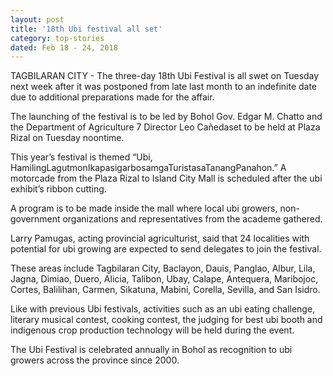 ```yaml
---
layout: post
title: '18th Ubi festival all set'
category: top-stories
dated: Feb 18 - 24, 2018
---
```


TAGBILARAN CITY - The three-day 18th Ubi Festival is all swet on Tuesday next week after it was postponed from late last month to an indefinite date due to additional preparations made for the affair.

The launching of the festival is to be led by Bohol Gov. Edgar M. Chatto and the Department of Agriculture 7 Director Leo Cañedaset to be held at Plaza Rizal on Tuesday noontime.

This year’s festival is themed “Ubi, HamilingLagutmonIkapasigarbosamgaTuristasaTanangPanahon.”
A motorcade from the Plaza Rizal to Island City Mall is scheduled after the ubi exhibit’s ribbon cutting.

A program is to be made inside the mall where local ubi growers, non-government organizations and representatives from the academe gathered.

Larry Pamugas, acting provincial agriculturist, said that 24 localities with potential for ubi growing are expected to send delegates to join the festival.

These areas include Tagbilaran City, Baclayon, Dauis, Panglao, Albur, Lila, Jagna, Dimiao, Duero, Alicia, Talibon, Ubay, Calape, Antequera, Maribojoc, Cortes, Balilihan, Carmen, Sikatuna, Mabini, Corella, Sevilla, and San Isidro.

Like with previous Ubi festivals, activities such as an ubi eating challenge, literary musical contest, cooking contest, the judging for best ubi booth and indigenous crop production technology will be held during the event.

The Ubi Festival is celebrated annually in Bohol as recognition to ubi growers across the province since 2000.